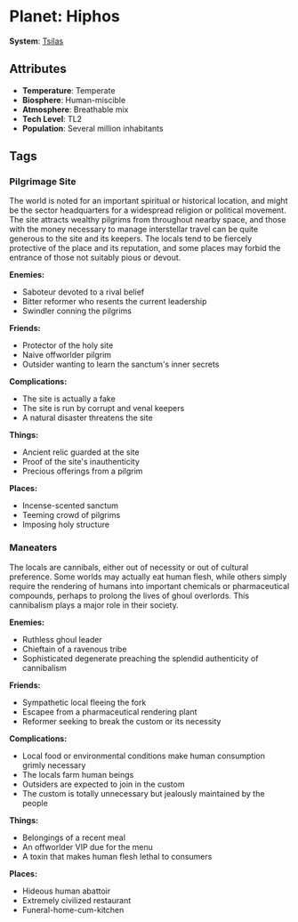 # Planet: Hiphos

**System**: [Tsilas](../systems/Tsilas.md)

## Attributes
- **Temperature**: Temperate
- **Biosphere**: Human-miscible
- **Atmosphere**: Breathable mix
- **Tech Level**: TL2
- **Population**: Several million inhabitants

## Tags

### Pilgrimage Site

The world is noted for an important spiritual or historical location, and might be the sector headquarters for a widespread religion or political movement. The site attracts wealthy pilgrims from throughout nearby space, and those with the money necessary to manage interstellar travel can be quite generous to the site and its keepers. The locals tend to be fiercely protective of the place and its reputation, and some places may forbid the entrance of those not suitably pious or devout.

**Enemies:**
- Saboteur devoted to a rival belief
- Bitter reformer who resents the current leadership
- Swindler conning the pilgrims

**Friends:**
- Protector of the holy site
- Naive offworlder pilgrim
- Outsider wanting to learn the sanctum's inner secrets

**Complications:**
- The site is actually a fake
- The site is run by corrupt and venal keepers
- A natural disaster threatens the site

**Things:**
- Ancient relic guarded at the site
- Proof of the site's inauthenticity
- Precious offerings from a pilgrim

**Places:**
- Incense-scented sanctum
- Teeming crowd of pilgrims
- Imposing holy structure

### Maneaters

The locals are cannibals, either out of necessity or out of cultural preference. Some worlds may actually eat human flesh, while others simply require the rendering of humans into important chemicals or pharmaceutical compounds, perhaps to prolong the lives of ghoul overlords. This cannibalism plays a major role in their society.

**Enemies:**
- Ruthless ghoul leader
- Chieftain of a ravenous tribe
- Sophisticated degenerate preaching the splendid authenticity of cannibalism

**Friends:**
- Sympathetic local fleeing the fork
- Escapee from a pharmaceutical rendering plant
- Reformer seeking to break the custom or its necessity

**Complications:**
- Local food or environmental conditions make human consumption grimly necessary
- The locals farm human beings
- Outsiders are expected to join in the custom
- The custom is totally unnecessary but jealously maintained by the people

**Things:**
- Belongings of a recent meal
- An offworlder VIP due for the menu
- A toxin that makes human flesh lethal to consumers

**Places:**
- Hideous human abattoir
- Extremely civilized restaurant
- Funeral-home-cum-kitchen
